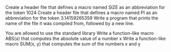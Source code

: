 Create a header file that defines a macro named SIZE as an abbreviation for the token 1024
Create a header file that defines a macro named PI as an abbreviation for the token 3.14159265359
Write a program that prints the name of the file it was compiled from, followed by a new line.



You are allowed to use the standard library
Write a function-like macro ABS(x) that computes the absolute value of a number x
Write a function-like macro SUM(x, y) that computes the sum of the numbers x and y

